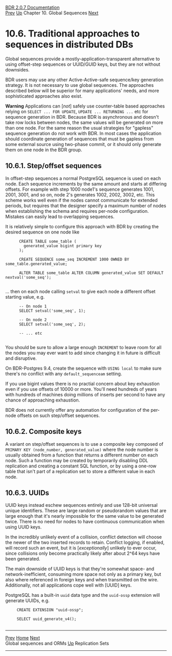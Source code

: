   [BDR 2.0.7 Documentation](README.md)                                                                                                                     
 [Prev](global-sequences-orms.md "Global sequences and ORMs")   [Up](global-sequences.md)    Chapter 10. Global Sequences    [Next](replication-sets.md "Replication Sets")

# 10.6. Traditional approaches to sequences in distributed DBs

Global sequences provide a mostly-application-transparent alternative to
using offset-step sequences or UUID/GUID keys, but they are not without
downsides.

BDR users may use any other Active-Active-safe sequence/key generation
strategy. It is not necessary to use global sequences. The approaches
described below will be superior for many applications\' needs, and more
sophisticated approaches also exist.

  **Warning**
  Applications can [*not*] safely use counter-table based approaches relying on `SELECT ... FOR UPDATE`, `UPDATE ... RETURNING ...` etc for sequence generation in BDR. Because BDR is asynchronous and doesn\'t take row locks between nodes, the same values will be generated on more than one node. For the same reason the usual strategies for \"gapless\" sequence generation do not work with BDR. In most cases the application should coordinate generation of sequences that must be gapless from some external source using two-phase commit, or it should only generate them on one node in the BDR group.

## 10.6.1. Step/offset sequences

In offset-step sequences a normal PostgreSQL sequence is used on each
node. Each sequence increments by the same amount and starts at
differing offsets. For example with step 1000 node1\'s sequence
generates 1001, 2001, 3001, and so on, node 2\'s generates 1002, 2002,
3002, etc. This scheme works well even if the nodes cannot communicate
for extended periods, but requires that the designer specify a maximum
number of nodes when establishing the schema and requires per-node
configuration. Mistakes can easily lead to overlapping sequences.

It is relatively simple to configure this approach with BDR by creating
the desired sequence on one node like

``` PROGRAMLISTING
      CREATE TABLE some_table (
        generated_value bigint primary key
      );

      CREATE SEQUENCE some_seq INCREMENT 1000 OWNED BY some_table.generated_value;

      ALTER TABLE some_table ALTER COLUMN generated_value SET DEFAULT nextval('some_seq');
    
```

\... then on each node calling `setval` to give each node a
different offset starting value, e.g.

``` PROGRAMLISTING
      -- On node 1
      SELECT setval('some_seq', 1);

      -- On node 2
      SELECT setval('some_seq', 2);

      -- ... etc
  
```

You should be sure to allow a large enough `INCREMENT` to
leave room for all the nodes you may ever want to add since changing it
in future is difficult and disruptive.

On BDR-Postgres 9.4, create the sequence with `USING local` to
make sure there\'s no conflict with any `default_sequenceam`
setting.

If you use bigint values there is no practial concern about key
exhaustion even if you use offsets of 10000 or more. You\'ll need
hundreds of years with hundreds of machines doing millions of inserts
per second to have any chance of approaching exhaustion.

BDR does not currently offer any automation for configuration of the
per-node offsets on such step/offset sequences.

## 10.6.2. Composite keys

A variant on step/offset sequences is to use a composite key composed of
`PRIMARY KEY (node_number, generated_value)` where the node
number is usually obtained from a function that returns a different
number on each node. Such a function may be created by temporarily
disabling DDL replication and creating a constant SQL function, or by
using a one-row table that isn\'t part of a replication set to store a
different value in each node.

## 10.6.3. UUIDs

UUID keys instead eschew sequences entirely and use 128-bit universal
unique identifiers. These are large random or pseudorandom values that
are large enough that it\'s nearly impossible for the same value to be
generated twice. There is no need for nodes to have continuous
communication when using UUID keys.

In the incredibly unlikely event of a collision, conflict detection will
choose the newer of the two inserted records to retain. Conflict
logging, if enabled, will record such an event, but it is
[*exceptionally*] unlikely to ever occur, since collisions
only become practically likely after about 2\^64 keys have been
generated.

The main downside of UUID keys is that they\'re somewhat space- and
network-inefficient, consuming more space not only as a primary key, but
also where referenced in foreign keys and when transmitted on the wire.
Additionally, not all applications cope well with [UUID]
keys.

PostgreSQL has a built-in `uuid` data type and the
`uuid-ossp` extension will generate UUIDs, e.g.

``` PROGRAMLISTING
     CREATE EXTENSION "uuid-ossp";

     SELECT uuid_generate_v4();
    
```



  ---------------------------------------------------- -------------------------------------------- ----------------------------------------------------
  [Prev](global-sequences-orms.md)        [Home](README.md)         [Next](replication-sets.md)  
   Global sequences and ORMs                                [Up](global-sequences.md)   Replication Sets
  ---------------------------------------------------- -------------------------------------------- ----------------------------------------------------
